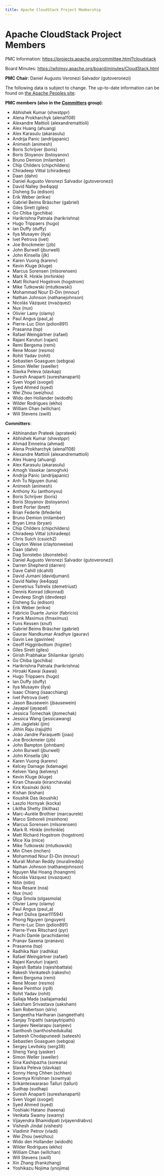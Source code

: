 ```yaml
---
title: Apache CloudStack Project Membership
---
```


# Apache CloudStack Project Members

PMC Information: https://projects.apache.org/committee.html?cloudstack

Board Minutes: https://whimsy.apache.org/board/minutes/CloudStack.html

**PMC Chair**: Daniel Augusto Veronezi Salvador (gutoveronezi)

The following data is subject to change. The up-to-date information can be found on <a href="http://people.apache.org/committers-by-project.html#cloudstack-pmc">the Apache Peoples site</a>:

**PMC members (also in the [Committers](#committers) group)**:

- Abhishek Kumar  (shwstppr)
- Alena Prokharchyk  (alena1108)
- Alexandre Mattioli  (alexandremattioli)
- Alex Huang  (ahuang)
- Alex Karasulu  (akarasulu)
- Andrija Panic  (andrijapanic)
- Animesh  (animesh)
- Boris Schrijver  (boris)
- Boris Stoyanov  (bstoyanov)
- Bruno Demion  (milamber)
- Chip Childers  (chipchilders)
- Chiradeep Vittal  (chiradeep)
- Daan  (dahn)
- Daniel Augusto Veronezi Salvador  (gutoveronezi)
- David Nalley  (ke4qqq)
- Disheng Su  (edison)
- Erik Weber  (erikw)
- Gabriel Beims Bräscher  (gabriel)
- Giles Sirett  (giles)
- Go Chiba  (gochiba)
- Harikrishna Patnala  (harikrishna)
- Hugo Trippaers  (hugo)
- Ian Duffy  (duffy)
- Ilya Musayev  (ilya)
- Ivet Petrova  (ivet)
- Joe Brockmeier  (jzb)
- John Burwell  (jburwell)
- John Kinsella  (jlk)
- Karen Vuong  (karenv)
- Kevin Kluge  (kluge)
- Marcus Sorensen  (mlsorensen)
- Mark R. Hinkle  (mrhinkle)
- Matt Richard Hogstrom  (hogstrom)
- Mike Tutkowski  (mtutkowski)
- Mohammad Nour El-Din  (mnour)
- Nathan Johnson  (nathanejohnson)
- Nicolás Vázquez  (nvazquez)
- Nux  (nux)
- Olivier Lamy  (olamy)
- Paul Angus  (paul_a)
- Pierre-Luc Dion  (pdion891)
- Prasanna  (tsp)
- Rafael Weingärtner  (rafael)
- Rajani Karuturi  (rajani)
- Remi Bergsma  (remi)
- Rene Moser  (resmo)
- Rohit Yadav  (rohit)
- Sebastien Goasguen  (sebgoa)
- Simon Weller  (sweller)
- Slavka Peleva  (slavkap)
- Suresh Anaparti  (sureshanaparti)
- Sven Vogel  (svogel)
- Syed Ahmed  (syed)
- Wei Zhou  (weizhou)
- Wido den Hollander  (widodh)
- Wilder Rodrigues  (ekho)
- William Chan  (willchan)
- Will Stevens  (swill)

**<a name="committers">Committers</a>**:

- Abhinandan Prateek  (aprateek)
- Abhishek Kumar  (shwstppr)
- Ahmad Emneina  (ahmad)
- Alena Prokharchyk  (alena1108)
- Alexandre Mattioli  (alexandremattioli)
- Alex Huang  (ahuang)
- Alex Karasulu  (akarasulu)
- Amogh Vasekar  (amoghvk)
- Andrija Panic  (andrijapanic)
- Anh Tu Nguyen  (tuna)
- Animesh  (animesh)
- Anthony Xu  (anthonyxu)
- Boris Schrijver  (boris)
- Boris Stoyanov  (bstoyanov)
- Brett Porter  (brett)
- Brian Federle  (bfederle)
- Bruno Demion  (milamber)
- Bryan Lima  (bryan)
- Chip Childers  (chipchilders)
- Chiradeep Vittal  (chiradeep)
- Chris Suich  (csuich2)
- Clayton Weise  (claytonweise)
- Daan  (dahn)
- Dag Sonstebo  (dsonstebo)
- Daniel Augusto Veronezi Salvador  (gutoveronezi)
- Darren Shepherd  (darren)
- Dave Cahill  (dcahill)
- David Jumani  (davidjumani)
- David Nalley  (ke4qqq)
- Demetrius Tsitrelis  (demetriust)
- Dennis Konrad  (dkonrad)
- Devdeep Singh  (devdeep)
- Disheng Su  (edison)
- Erik Weber  (erikw)
- Fabricio Duarte Junior  (fabricio)
- Frank Maximus  (fmaximus)
- Funs Kessen  (snuf)
- Gabriel Beims Bräscher  (gabriel)
- Gaurav Nandkumar Aradhye  (gaurav)
- Gavin Lee  (gavinlee)
- Geoff Higginbottom  (higster)
- Giles Sirett  (giles)
- Girish Prabhakar Shilamkar  (girish)
- Go Chiba  (gochiba)
- Harikrishna Patnala  (harikrishna)
- Hiroaki Kawai  (kawai)
- Hugo Trippaers  (hugo)
- Ian Duffy  (duffy)
- Ilya Musayev  (ilya)
- Isaac Chiang  (isaacchiang)
- Ivet Petrova  (ivet)
- Jason Bausewein  (jbausewein)
- Jayapal  (jayapal)
- Jessica Tomechak  (jtomechak)
- Jessica Wang  (jessicawang)
- Jim Jagielski  (jim)
- Jithin Raju  (rajujith)
- João Jandre Paraquetti  (joao)
- Joe Brockmeier  (jzb)
- John Bampton  (johnbam)
- John Burwell  (jburwell)
- John Kinsella  (jlk)
- Karen Vuong  (karenv)
- Kelcey Damage  (kdamage)
- Kelven Yang  (kelveny)
- Kevin Kluge  (kluge)
- Kiran Chavala  (kiranchavala)
- Kirk Kosinski  (kirk)
- Kishan  (kishan)
- Koushik Das  (koushik)
- Laszlo Hornyak  (kocka)
- Likitha Shetty  (likithas)
- Marc-Aurèle Brothier  (marcaurele)
- Marco Sinhoreli  (msinhore)
- Marcus Sorensen  (mlsorensen)
- Mark R. Hinkle  (mrhinkle)
- Matt Richard Hogstrom  (hogstrom)
- Mice Xia  (mice)
- Mike Tutkowski  (mtutkowski)
- Min Chen  (mchen)
- Mohammad Nour El-Din  (mnour)
- Murali Mohan Reddy  (muralireddy)
- Nathan Johnson  (nathanejohnson)
- Nguyen Mai Hoang  (hoangnm)
- Nicolás Vázquez  (nvazquez)
- Nitin  (nitin)
- Noa Resare  (noa)
- Nux  (nux)
- Olga Smola  (olgasmola)
- Olivier Lamy  (olamy)
- Paul Angus  (paul_a)
- Pearl Dsilva  (pearl11594)
- Phong Nguyen  (pnguyen)
- Pierre-Luc Dion  (pdion891)
- Pierre-Yves Ritschard  (pyr)
- Prachi Damle  (prachidamle)
- Pranav Saxena  (pranavs)
- Prasanna  (tsp)
- Radhika Nair  (radhika)
- Rafael Weingärtner  (rafael)
- Rajani Karuturi  (rajani)
- Rajesh Battala  (rajeshbattala)
- Rakesh Venkatesh  (rakeshv)
- Remi Bergsma  (remi)
- Rene Moser  (resmo)
- Rene Peinthor  (rp9)
- Rohit Yadav  (rohit)
- Sailaja Mada  (sailajamada)
- Saksham Srivastava  (saksham)
- Sam Robertson  (slriv)
- Sangeetha Hariharan  (sangeethah)
- Sanjay Tripathi  (sanjaytripathi)
- Sanjeev Neelarapu  (sanjeev)
- Santhosh  (santhoshedukulla)
- Sateesh Chodapuneedi  (sateesh)
- Sebastien Goasguen  (sebgoa)
- Sergey Levitskiy  (serg38)
- Sheng Yang  (yasker)
- Simon Weller  (sweller)
- Sina Kashipazha  (soreana)
- Slavka Peleva  (slavkap)
- Sonny Heng Chhen  (schhen)
- Sowmya Krishnan  (sowmya)
- Srikanteswararao Talluri  (talluri)
- Sudhap  (sudhap)
- Suresh Anaparti  (sureshanaparti)
- Sven Vogel  (svogel)
- Syed Ahmed  (syed)
- Toshiaki Hatano  (haeena)
- Venkata Swamy  (swamy)
- Vijayendra Bhamidipati  (vijayendrabvs)
- Vishesh Jindal  (vishesh)
- Vladimir Petrov  (vladi)
- Wei Zhou  (weizhou)
- Wido den Hollander  (widodh)
- Wilder Rodrigues  (ekho)
- William Chan  (willchan)
- Will Stevens  (swill)
- Xin Zhang  (frankzhang)
- Yoshikazu Nojima  (ynojima)
